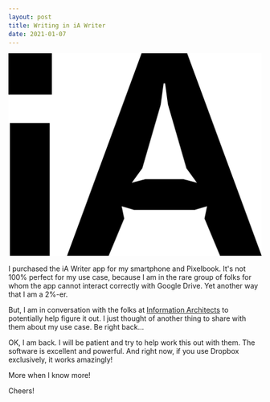 ```yaml
---
layout: post
title: Writing in iA Writer
date: 2021-01-07
---
```


<img src="/images/ialogo.svg">

I purchased the iA Writer app for my smartphone and Pixelbook. It's not 100% perfect for my use case, because I am in the rare group of folks for whom the app cannot interact correctly with Google Drive. Yet another way that I am a 2%-er.

But, I am in conversation with the folks at [Information Architects](http://ia.net) to potentially help figure it out. I just thought of another thing to share with them about my use case. Be right back...

OK, I am back. I will be patient and try to help work this out with them. The software is excellent and powerful. And right now, if you use Dropbox exclusively, it works amazingly!

More when I know more!

Cheers!
